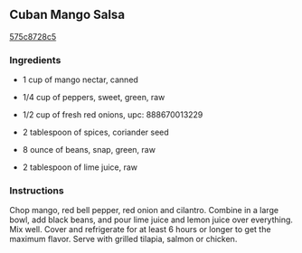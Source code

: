 ## Cuban Mango Salsa

[575c8728c5](http://tastykitchen.com/recipes/appetizers-and-snacks/cuban-mango-salsa/)

### Ingredients

 - 1 cup of mango nectar, canned

 - 1/4 cup of peppers, sweet, green, raw

 - 1/2 cup of fresh red onions, upc: 888670013229

 - 2 tablespoon of spices, coriander seed

 - 8 ounce of beans, snap, green, raw

 - 2 tablespoon of lime juice, raw

### Instructions

Chop mango, red bell pepper, red onion and cilantro. Combine in a large bowl, add black beans, and pour lime juice and lemon juice over everything. Mix well. Cover and refrigerate for at least 6 hours or longer to get the maximum flavor. Serve with grilled tilapia, salmon or chicken.